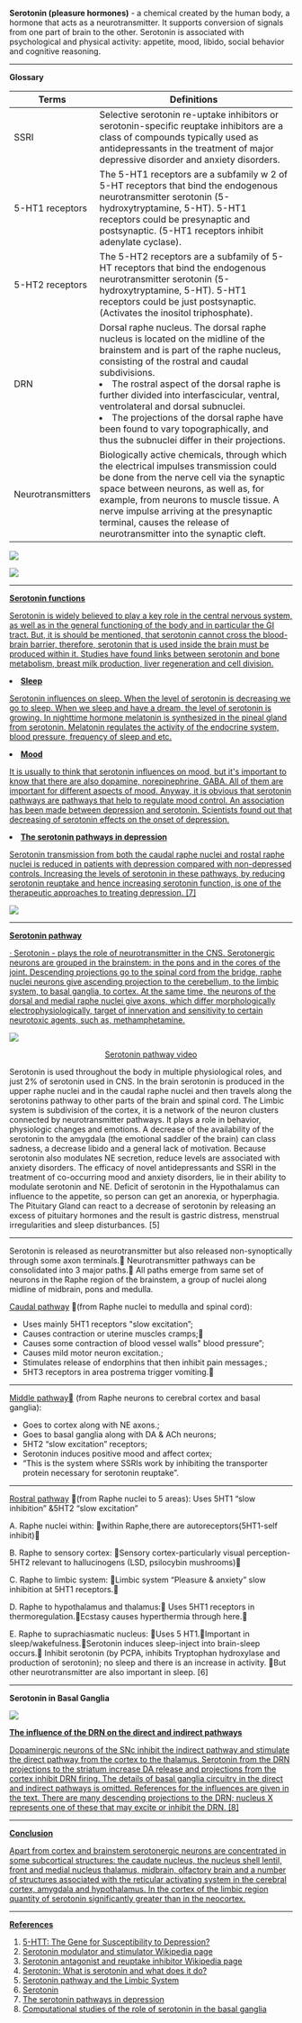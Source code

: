 **Serotonin (pleasure hormones)** - a chemical created by the human body, a hormone that acts as a neurotransmitter. It supports conversion of signals from one part of brain to the other. Serotonin is associated with psychological and physical activity: appetite, mood, libido, social behavior and cognitive reasoning. 
__________________________________________________________________________________________________________________

<strong> Glossary </strong>


<table>
<thead>
<tr>
<th>Terms</th>
<th>Definitions</th>
</tr>
</thead>
<tbody>
<tr>
<td>SSRI</td>
<td>Selective serotonin re-uptake inhibitors or serotonin-specific reuptake inhibitors are a class of compounds typically used as antidepressants in the treatment of major depressive disorder and anxiety disorders.</td>
</tr>
<tr>
<td>5-HT1 receptors</td>
<td>The 5-HT1 receptors are a subfamily w 2 of 5-HT receptors that bind the endogenous neurotransmitter serotonin (5-hydroxytryptamine, 5-HT). 5-HT1 receptors could be presynaptic and postsynaptic. 
(5-HT1 receptors inhibit adenylate cyclase).</td>
</tr>
<tr>
<td>5-HT2 receptors</td>
<td>The 5-HT2 receptors are a subfamily of 5-HT receptors that bind the endogenous neurotransmitter serotonin (5-hydroxytryptamine, 5-HT). 5-HT1 receptors could be just postsynaptic. 
(Activates the inositol triphosphate).</td>
</tr>
<tr>
<td>DRN</td>
<td> Dorsal raphe nucleus. The dorsal raphe nucleus is located on the midline of the brainstem and is part of the raphe nucleus, consisting of the rostral and caudal subdivisions. 
<li>
The rostral aspect of the dorsal raphe is further divided into interfascicular, ventral, ventrolateral and dorsal subnuclei.</li>
<li>The projections of the dorsal raphe have been found to vary topographically, and thus the subnuclei differ in their projections.</li></td>
</tr>
<tr>
<td>Neurotransmitters</td>
<td>Biologically active chemicals, through which the electrical impulses transmission could be done from the nerve cell via the synaptic space between neurons, as well as, for example, from neurons to muscle tissue. A nerve impulse arriving at the presynaptic terminal, causes the release of neurotransmitter into the synaptic cleft.</td>
</tr>
</tbody>
</table>

<p><a href="http://www.ocduk.org/siteimages/OCD/neurotransmitter.jpg" target="_blank"><img src="http://www.ocduk.org/siteimages/OCD/neurotransmitter.jpg"</a></p>


<p><a href="http://image.slidesharecdn.com/original-advancesintheartandscienceofdepression-120419192523-phpapp01/95/dr-shakirs-ctf-presentation-depression-treatment-34-728.jpg?cb=1334863687" target="_blank"><img src="http://image.slidesharecdn.com/original-advancesintheartandscienceofdepression-120419192523-phpapp01/95/dr-shakirs-ctf-presentation-depression-treatment-34-728.jpg?cb=1334863687"</a></p>


__________________________________________________________________________________________________________________

<strong> Serotonin functions </strong>

Serotonin is widely believed to play a key role in the central nervous system, as well as in the general functioning of the body and in particular the GI tract. But, it is should be mentioned, that serotonin cannot cross the blood-brain barrier, therefore, serotonin that is used inside the brain must be produced within it. Studies have found links between serotonin and bone metabolism, breast milk production, liver regeneration and cell division.


<li>
<strong>Sleep</strong>

Serotonin influences on sleep. When the level of serotonin is decreasing we go to sleep. When we sleep and have a dream, the level of serotonin is growing. In nighttime hormone melatonin is synthesized in the pineal gland from serotonin. Melatonin regulates the activity of the endocrine system, blood pressure, frequency of sleep and etc.
</li>
<li>
<strong>Mood</strong>

It is usually to think that serotonin influences on mood, but it's important to know that there are also dopamine, norepinephrine, GABA. All of them are important for different aspects of mood. Anyway, it is obvious that serotonin pathways are pathways that help to regulate mood control. An association has been made between depression and serotonin. Scientists found out that decreasing of serotonin effects on the onset of depression.</li>


<li>
<strong>The serotonin pathways in depression</strong>

Serotonin transmission from both the caudal raphe nuclei and rostal raphe nuclei is reduced in patients with depression compared with non-depressed controls. Increasing the levels of serotonin in these pathways, by reducing serotonin reuptake and hence increasing serotonin function, is one of the therapeutic approaches to treating depression. [7]

<p><a href="https://www.cnsforum.com/upload/imagebank/large/Neuro_path_SN_DPN.png" target="_blank"><img src="https://www.cnsforum.com/upload/imagebank/large/Neuro_path_SN_DPN.png"</a></p>
</li>

__________________________________________________________________________________________________________________

<strong> Serotonin pathway </strong> 


· Serotonin - plays the role of neurotransmitter in the CNS. Serotonergic neurons are grouped in the brainstem: in the pons and in the cores of the joint. Descending projections go to the spinal cord from the bridge, raphe nuclei neurons give ascending projection to the cerebellum, to the limbic system, to basal ganglia, to cortex. At the same time, the neurons of the dorsal and medial raphe nuclei give axons, which differ morphologically electrophysiologically, target of innervation and sensitivity to certain neurotoxic agents, such as, methamphetamine.

<p><a href="https://camo.githubusercontent.com/d3b25bf4ee477c6a7e89d8b6321a5c299683d53f/687474703a2f2f75706c6f61642e77696b696d656469612e6f72672f77696b6970656469612f656e2f382f38382f446f70616d696e6573657261746f6e696e2e706e67" target="_blank"><img src="https://camo.githubusercontent.com/d3b25bf4ee477c6a7e89d8b6321a5c299683d53f/687474703a2f2f75706c6f61642e77696b696d656469612e6f72672f77696b6970656469612f656e2f382f38382f446f70616d696e6573657261746f6e696e2e706e67"</a></p>



<p align="center"> <a href="http://www.argosymedical.com/Nervous/samples/animations/Serotonin%20Pathways/">
Serotonin pathway video </a></p>


Serotonin is used throughout the body in multiple physiological roles, and just 2% of serotonin used in CNS.
In the brain serotonin is produced in the upper raphe nuclei and in the caudal raphe nuclei and then travels along the serotonins pathway to other parts of the brain and spinal cord. The Limbic system is subdivision of the cortex, it is a network of the neuron clusters connected by neurotransmitter pathways. It plays a role in behavior, physiologic changes and emotions. A decrease of the availability of the serotonin to the amygdala (the emotional saddler of the brain) can class sadness, a decrease libido and a general lack of motivation.
Because serotonin also modulates NE  secretion, reduce levels are associated  with anxiety disorders. The efficacy of novel antidepressants and SSRI in the treatment of co-occurring mood and anxiety disorders, lie in their ability to modulate serotonin and NE. Deficit of serotonin in the Hypothalamus can influence to the appetite, so person can get an anorexia, or hyperphagia. The Pituitary Gland can react to a decrease of serotonin by releasing an excess of pituitary hormones and the result is gastric distress, menstrual irregularities and sleep disturbances. [5]

______________________________________________________

Serotonin is released as neurotransmitter but also released non-synoptically through some axon terminals. Neurotransmitter pathways can be consolidated into 3 major paths. All paths emerge from same set of neurons in the Raphe region of the brainstem, a group of nuclei along midline of midbrain, pons and medulla.

<u>Caudal pathway</u> (from Raphe nuclei to medulla and spinal cord):

- Uses mainly 5HT1 receptors "slow excitation”;
- Causes contraction or uterine muscles cramps;
- Causes some contraction of blood vessel walls" blood pressure”;
- Causes mild motor neuron excitation.;
- Stimulates release of endorphins that then inhibit pain messages.;
- 5HT3 receptors in area postrema trigger vomiting.


___________________________

<u>Middle pathway</u> (from Raphe neurons to cerebral cortex and basal ganglia):

- Goes to cortex along with NE axons.;
- Goes to basal ganglia along with DA & ACh neurons;
- 5HT2 “slow excitation” receptors;
- Serotonin induces positive mood and affect cortex;
- “This is the system where SSRIs work by inhibiting the transporter protein necessary for serotonin reuptake”.

___________________________

<u>Rostral pathway</u> (from Raphe nuclei to 5 areas):
Uses 5HT1 “slow inhibition” &5HT2 “slow excitation”

A. Raphe nuclei within:
within Raphe,there are autoreceptors(5HT1-self inhibit)

B. Raphe to sensory cortex:
Sensory cortex-particularly visual perception-5HT2 relevant to hallucinogens (LSD, psilocybin mushrooms)

C. Raphe to limbic system:
Limbic system “Pleasure & anxiety” slow inhibition at 5HT1 receptors.

D. Raphe to hypothalamus and thalamus:
Uses 5HT1 receptors in thermoregulation.Ecstasy causes hyperthermia through here.

E. Raphe to suprachiasmatic nucleus:
Uses 5 HT1.Important in sleep/wakefulness.Serotonin induces sleep-inject into brain-sleep occurs. Inhibit serotonin (by PCPA, inhibits Tryptophan hydroxylase and production of serotonin); no sleep and there is an increase in activity. But other neurotransmitter are also important in sleep. [6]
__________________________________________________________________________________________________________________

<strong> Serotonin in Basal Ganglia  </strong>

<p><a href="https://pp.vk.me/c623428/v623428856/3537b/Xz0IKa9vryE.jpg"><img src="https://pp.vk.me/c623428/v623428856/3537b/Xz0IKa9vryE.jpg"</a></p>

<strong> The influence of the DRN on the direct and indirect pathways  </strong>

Dopaminergic neurons of the SNc inhibit the indirect pathway and stimulate the direct pathway from the cortex to the thalamus. Serotonin from the DRN projections to the striatum increase DA release and projections from the cortex inhibit DRN firing. The details of basal ganglia circuitry in the direct and indirect pathways is omitted. References for the influences are given in the text. There are many descending projections to the DRN; nucleus X represents one of these that may excite or inhibit the DRN. [8]
__________________________________________________________________________________________________________________


<strong> Conclusion </strong>



Apart from cortex and brainstem serotonergic neurons are concentrated in some subcortical structures: the caudate nucleus, the nucleus shell lentil, front and medial nucleus thalamus, midbrain, olfactory brain and a number of structures associated with the reticular activating system in the cerebral cortex, amygdala and hypothalamus. In the cortex of the limbic region quantity of serotonin significantly greater than in the neocortex.
__________________________________________________________________________________________________________________

<strong> References </strong>

<ol>
<li><a href="http://www.bio.davidson.edu/Courses/genomics/2003/mccord/5-HTT.html">5-HTT: The Gene for Susceptibility to Depression?</a></li>
<li><a href="http://en.wikipedia.org/wiki/Serotonin_modulator_and_stimulator"> Serotonin modulator and stimulator Wikipedia page </a></li>
<li><a href="http://en.wikipedia.org/wiki/Serotonin_antagonist_and_reuptake_inhibitor"> Serotonin antagonist and reuptake inhibitor Wikipedia page </a></li>
<li><a href="http://www.medicalnewstoday.com/articles/232248.php"> Serotonin: What is serotonin and what does it do? </a></li>
<li><a href="http://www.argosymedical.com/Nervous/samples/animations/Serotonin%20Pathways/"> Serotonin pathway and the Limbic System</a></li>
<li><a href="http://www.philadelphia.edu.jo/academics/htwaij/uploads/Serotonin.ppt"> Serotonin </a></li>
<li><a href="https://www.cnsforum.com/educationalresources/imagebank/neurochemical_pathways/neuro_path_sn_dpn"> The serotonin pathways in depression </a></li>
<li><a href="http://journal.frontiersin.org/article/10.3389/fnint.2013.00041/full"> Computational studies of the role of serotonin in the basal ganglia </a></li>
</ol>
